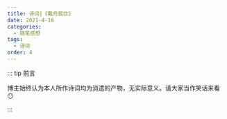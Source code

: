 ```yaml
---
title: 诗词|《戴月孤饮》
date: 2021-4-16
categories: 
  - 随笔感想
tags: 
  - 诗词
order: 4
---
```


::: tip 前言

 博主始终认为本人所作诗词均为消遣的产物，无实际意义。请大家当作笑话来看😶

:::

<Poem t="《戴月孤饮》" :p="['流水溅鸣闻雀声，荷莲镜波依云停','竹林坐迎兰亭人，白云赴宴青风吟','临空万里晴雨凝，拂袖不许桃花零','参商相念但隔月，只影独酌坐夜深' ]"/>
